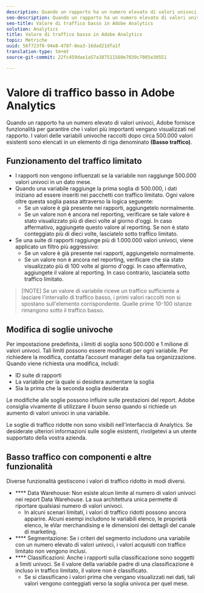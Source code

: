 ```yaml
---
description: Quando un rapporto ha un numero elevato di valori univoci, Adobe fornisce funzionalità per garantire che i valori più importanti vengano visualizzati nel rapporto.
seo-description: Quando un rapporto ha un numero elevato di valori univoci, Adobe fornisce funzionalità per garantire che i valori più importanti vengano visualizzati nel rapporto.
seo-title: Valore di traffico basso in Adobe Analytics
solution: Analytics
title: Valore di traffico basso in Adobe Analytics
topic: Metriche
uuid: 56f723f8-94e8-478f-8ea3-16dad21dfa1f
translation-type: tm+mt
source-git-commit: 22fc459dae1a57a387511560e7039c7085e30551

---
```



# Valore di traffico basso in Adobe Analytics

Quando un rapporto ha un numero elevato di valori univoci, Adobe fornisce funzionalità per garantire che i valori più importanti vengano visualizzati nel rapporto. I valori delle variabili univoche raccolti dopo circa 500.000 valori esistenti sono elencati in un elemento di riga denominato **(Basso traffico)**.

## Funzionamento del traffico limitato

* I rapporti non vengono influenzati se la variabile non raggiunge 500.000 valori univoci in un dato mese.
* Quando una variabile raggiunge la prima soglia di 500.000, i dati iniziano ad essere inseriti nei pacchetti con traffico limitato. Ogni valore oltre questa soglia passa attraverso la logica seguente:
   * Se un valore è già presente nei rapporti, aggiungetelo normalmente.
   * Se un valore non è ancora nel reporting, verificare se tale valore è stato visualizzato più di dieci volte al giorno d'oggi. In caso affermativo, aggiungete questo valore al reporting. Se non è stato conteggiato più di dieci volte, lasciatelo sotto traffico limitato.
* Se una suite di rapporti raggiunge più di 1.000.000 valori univoci, viene applicato un filtro più aggressivo:
   * Se un valore è già presente nei rapporti, aggiungetelo normalmente.
   * Se un valore non è ancora nel reporting, verificare che sia stato visualizzato più di 100 volte al giorno d'oggi. In caso affermativo, aggiungete il valore al reporting. In caso contrario, lasciatela sotto traffico limitato.

> [!NOTE] Se un valore di variabile riceve un traffico sufficiente a lasciare l'intervallo di traffico basso, i primi valori raccolti non si spostano sull'elemento corrispondente. Quelle prime 10-100 istanze rimangono sotto il traffico basso.

## Modifica di soglie univoche

Per impostazione predefinita, i limiti di soglia sono 500.000 e 1 milione di valori univoci. Tali limiti possono essere modificati per ogni variabile. Per richiedere la modifica, contatta l’account manager della tua organizzazione. Quando viene richiesta una modifica, includi:

* ID suite di rapporti
* La variabile per la quale si desidera aumentare la soglia
* Sia la prima che la seconda soglia desiderata

Le modifiche alle soglie possono influire sulle prestazioni del report. Adobe consiglia vivamente di utilizzare il buon senso quando si richiede un aumento di valori univoci in una variabile.

Le soglie di traffico ridotte non sono visibili nell'interfaccia di Analytics. Se desiderate ulteriori informazioni sulle soglie esistenti, rivolgetevi a un utente supportato della vostra azienda.

## Basso traffico con componenti e altre funzionalità

Diverse funzionalità gestiscono i valori di traffico ridotto in modi diversi.

* **** Data Warehouse: Non esiste alcun limite al numero di valori univoci nei report Data Warehouse. La sua architettura unica permette di riportare qualsiasi numero di valori univoci.
   * In alcuni scenari limitati, i valori di traffico ridotti possono ancora apparire. Alcuni esempi includono le variabili elenco, le proprietà elenco, le eVar merchandising e le dimensioni dei dettagli del canale di marketing.
* **** Segmentazione: Se i criteri del segmento includono una variabile con un numero elevato di valori univoci, i valori acquisiti con traffico limitato non vengono inclusi.
* **** Classificazioni: Anche i rapporti sulla classificazione sono soggetti a limiti univoci. Se il valore della variabile padre di una classificazione è incluso in traffico limitato, il valore non è classificato.
   * Se si classificano i valori prima che vengano visualizzati nei dati, tali valori vengono conteggiati verso la soglia univoca per quel mese.
